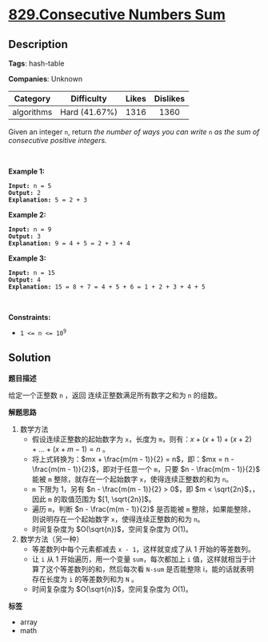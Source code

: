 # [829.Consecutive Numbers Sum](https://leetcode.com/problems/consecutive-numbers-sum/description/)

## Description

**Tags**: hash-table

**Companies**: Unknown

|  Category  |  Difficulty   | Likes | Dislikes |
| :--------: | :-----------: | :---: | :------: |
| algorithms | Hard (41.67%) | 1316  |   1360   |

<p>Given an integer <code>n</code>, return <em>the number of ways you can write </em><code>n</code><em> as the sum of consecutive positive integers.</em></p>
<p>&nbsp;</p>
<p><strong class="example">Example 1:</strong></p>
<pre><code><strong>Input:</strong> n = 5
<strong>Output:</strong> 2
<strong>Explanation:</strong> 5 = 2 + 3</code></pre>
<p><strong class="example">Example 2:</strong></p>
<pre><code><strong>Input:</strong> n = 9
<strong>Output:</strong> 3
<strong>Explanation:</strong> 9 = 4 + 5 = 2 + 3 + 4</code></pre>
<p><strong class="example">Example 3:</strong></p>
<pre><code><strong>Input:</strong> n = 15
<strong>Output:</strong> 4
<strong>Explanation:</strong> 15 = 8 + 7 = 4 + 5 + 6 = 1 + 2 + 3 + 4 + 5</code></pre>
<p>&nbsp;</p>
<p><strong>Constraints:</strong></p>
<ul>
  <li><code>1 &lt;= n &lt;= 10<sup>9</sup></code></li>
</ul>

## Solution

**题目描述**

给定一个正整数 `n` ，返回 连续正整数满足所有数字之和为 `n` 的组数。

**解题思路**

1. 数学方法
   - 假设连续正整数的起始数字为 `x`，长度为 `m`，则有：$x + (x + 1) + (x + 2) + ... + (x + m - 1) = n$ 。
   - 将上式转换为：$mx + \frac{m(m - 1)}{2} = n$，即：$mx = n - \frac{m(m - 1)}{2}$，即对于任意一个 `m`，只要 $n - \frac{m(m - 1)}{2}$ 能被 `m` 整除，就存在一个起始数字 `x`，使得连续正整数的和为 `n`。
   - `m` 下限为 1，另有 $n - \frac{m(m - 1)}{2} > 0$，即 $m < \sqrt{2n}$，，因此 `m` 的取值范围为 $[1, \sqrt{2n}]$。
   - 遍历 `m`，判断 $n - \frac{m(m - 1)}{2}$ 是否能被 `m` 整除，如果能整除，则说明存在一个起始数字 `x`，使得连续正整数的和为 `n`。
   - 时间复杂度为 $O(\sqrt{n})$，空间复杂度为 $O(1)$。
2. 数学方法（另一种）
   - 等差数列中每个元素都减去 `x - 1`，这样就变成了从 1 开始的等差数列。
   - 让 `i` 从 1 开始遍历，用一个变量 `sum`，每次都加上 `i` 值，这样就相当于计算了这个等差数列的和，然后每次看 `N-sum` 是否能整除 i，能的话就表明存在长度为 `i` 的等差数列和为 `N` 。
   - 时间复杂度为 $O(\sqrt{n})$，空间复杂度为 $O(1)$。

**标签**

- array
- math
